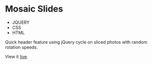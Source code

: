 Mosaic Slides
============

* JQUERY
* CSS
* HTML

Quick header feature using jQuery cycle on sliced photos with random rotation speeds.   

View it [live](http://clematisbynight.net).
